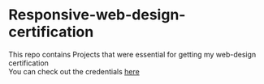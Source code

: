# Responsive-web-design-certification
This repo contains Projects that were essential for getting my web-design certification<br/>
You can check out the credentials [here](https://www.freecodecamp.org/certification/its_me_Naren/responsive-web-design) <br/>

